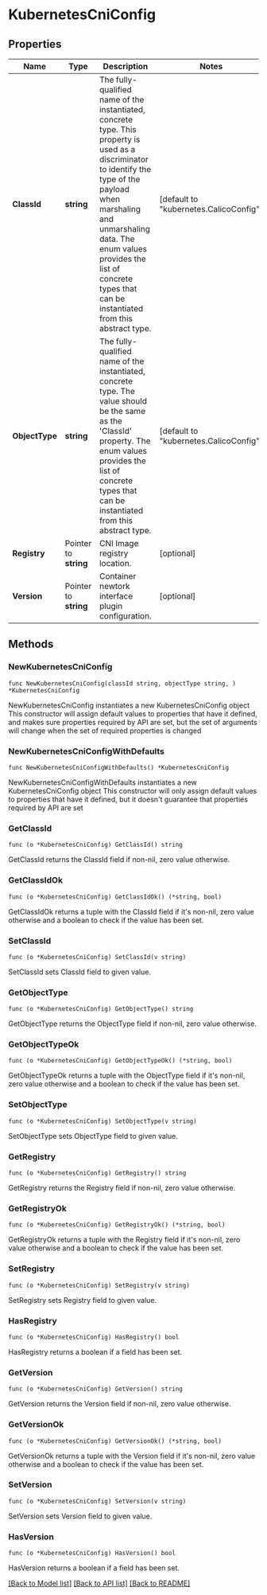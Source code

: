 # KubernetesCniConfig

## Properties

Name | Type | Description | Notes
------------ | ------------- | ------------- | -------------
**ClassId** | **string** | The fully-qualified name of the instantiated, concrete type. This property is used as a discriminator to identify the type of the payload when marshaling and unmarshaling data. The enum values provides the list of concrete types that can be instantiated from this abstract type. | [default to "kubernetes.CalicoConfig"]
**ObjectType** | **string** | The fully-qualified name of the instantiated, concrete type. The value should be the same as the &#39;ClassId&#39; property. The enum values provides the list of concrete types that can be instantiated from this abstract type. | [default to "kubernetes.CalicoConfig"]
**Registry** | Pointer to **string** | CNI Image registry location. | [optional] 
**Version** | Pointer to **string** | Container newtork interface plugin configuration. | [optional] 

## Methods

### NewKubernetesCniConfig

`func NewKubernetesCniConfig(classId string, objectType string, ) *KubernetesCniConfig`

NewKubernetesCniConfig instantiates a new KubernetesCniConfig object
This constructor will assign default values to properties that have it defined,
and makes sure properties required by API are set, but the set of arguments
will change when the set of required properties is changed

### NewKubernetesCniConfigWithDefaults

`func NewKubernetesCniConfigWithDefaults() *KubernetesCniConfig`

NewKubernetesCniConfigWithDefaults instantiates a new KubernetesCniConfig object
This constructor will only assign default values to properties that have it defined,
but it doesn't guarantee that properties required by API are set

### GetClassId

`func (o *KubernetesCniConfig) GetClassId() string`

GetClassId returns the ClassId field if non-nil, zero value otherwise.

### GetClassIdOk

`func (o *KubernetesCniConfig) GetClassIdOk() (*string, bool)`

GetClassIdOk returns a tuple with the ClassId field if it's non-nil, zero value otherwise
and a boolean to check if the value has been set.

### SetClassId

`func (o *KubernetesCniConfig) SetClassId(v string)`

SetClassId sets ClassId field to given value.


### GetObjectType

`func (o *KubernetesCniConfig) GetObjectType() string`

GetObjectType returns the ObjectType field if non-nil, zero value otherwise.

### GetObjectTypeOk

`func (o *KubernetesCniConfig) GetObjectTypeOk() (*string, bool)`

GetObjectTypeOk returns a tuple with the ObjectType field if it's non-nil, zero value otherwise
and a boolean to check if the value has been set.

### SetObjectType

`func (o *KubernetesCniConfig) SetObjectType(v string)`

SetObjectType sets ObjectType field to given value.


### GetRegistry

`func (o *KubernetesCniConfig) GetRegistry() string`

GetRegistry returns the Registry field if non-nil, zero value otherwise.

### GetRegistryOk

`func (o *KubernetesCniConfig) GetRegistryOk() (*string, bool)`

GetRegistryOk returns a tuple with the Registry field if it's non-nil, zero value otherwise
and a boolean to check if the value has been set.

### SetRegistry

`func (o *KubernetesCniConfig) SetRegistry(v string)`

SetRegistry sets Registry field to given value.

### HasRegistry

`func (o *KubernetesCniConfig) HasRegistry() bool`

HasRegistry returns a boolean if a field has been set.

### GetVersion

`func (o *KubernetesCniConfig) GetVersion() string`

GetVersion returns the Version field if non-nil, zero value otherwise.

### GetVersionOk

`func (o *KubernetesCniConfig) GetVersionOk() (*string, bool)`

GetVersionOk returns a tuple with the Version field if it's non-nil, zero value otherwise
and a boolean to check if the value has been set.

### SetVersion

`func (o *KubernetesCniConfig) SetVersion(v string)`

SetVersion sets Version field to given value.

### HasVersion

`func (o *KubernetesCniConfig) HasVersion() bool`

HasVersion returns a boolean if a field has been set.


[[Back to Model list]](../README.md#documentation-for-models) [[Back to API list]](../README.md#documentation-for-api-endpoints) [[Back to README]](../README.md)


